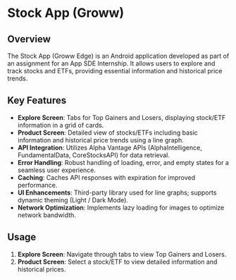 # Stock App (Groww)



## Overview

The Stock App (Groww Edge) is an Android application developed as part of an assignment for an App SDE Internship. It allows users to explore and track stocks and ETFs, providing essential information and historical price trends.

## Key Features

- **Explore Screen**: Tabs for Top Gainers and Losers, displaying stock/ETF information in a grid of cards.
- **Product Screen**: Detailed view of stocks/ETFs including basic information and historical price trends using a line graph.
- **API Integration**: Utilizes Alpha Vantage APIs (AlphaIntelligence, FundamentalData, CoreStocksAPI) for data retrieval.
- **Error Handling**: Robust handling of loading, error, and empty states for a seamless user experience.
- **Caching**: Caches API responses with expiration for improved performance.
- **UI Enhancements**: Third-party library used for line graphs; supports dynamic theming (Light / Dark Mode).
- **Network Optimization**: Implements lazy loading for images to optimize network bandwidth.





## Usage

1. **Explore Screen**: Navigate through tabs to view Top Gainers and Losers.
2. **Product Screen**: Select a stock/ETF to view detailed information and historical prices.



